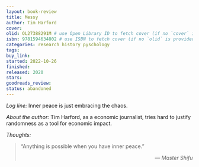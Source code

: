 ```yaml
---
layout: book-review
title: Messy
author: Tim Harford
cover: 
olid: OL27388291M # use Open Library ID to fetch cover (if no `cover` is provided)
isbn: 9781594634802 # use ISBN to fetch cover (if no `olid` is provided, dashes are optional)
categories: research history pyschology
tags:
buy_link: 
started: 2022-10-26
finished:
released: 2020
stars: 
goodreads_review: 
status: abandoned
---
```


*Log line:* Inner peace is just embracing the chaos.

*About the author:* Tim Harford, as a economic journalist, tries hard to justify randomness as a tool for economic impact.

*Thoughts:* 

> “Anything is possible when you have inner peace.” 
> 
> <p align="right"><em>— Master Shifu</em></p>
